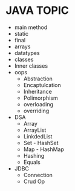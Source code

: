 # JAVA TOPIC
 - main method
 - static
 - final
 - arrays
 - datatypes
 - classes
 - Inner classes
 - oops
    - Abstraction
    - Encaptulcation
    - Inheritance
    - Polimorphism
    - overloading
    - overriding
- DSA
    - Array
    - ArrayList
    - LinkdedList
    - Set - HashSet
    - Map - HashMap
    - Hashing
    - Equals
- JDBC
  - Connection 
  - Crud Op
 

    
